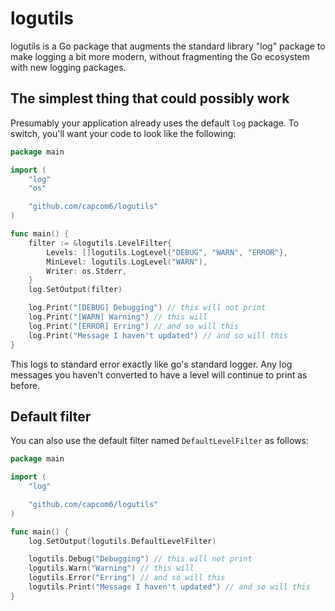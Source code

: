 # logutils

logutils is a Go package that augments the standard library "log" package
to make logging a bit more modern, without fragmenting the Go ecosystem
with new logging packages.

## The simplest thing that could possibly work

Presumably your application already uses the default `log` package. To switch, you'll want your code to look like the following:

```go
package main

import (
	"log"
	"os"

	"github.com/capcom6/logutils"
)

func main() {
	filter := &logutils.LevelFilter{
		Levels: []logutils.LogLevel{"DEBUG", "WARN", "ERROR"},
		MinLevel: logutils.LogLevel("WARN"),
		Writer: os.Stderr,
	}
	log.SetOutput(filter)

	log.Print("[DEBUG] Debugging") // this will not print
	log.Print("[WARN] Warning") // this will
	log.Print("[ERROR] Erring") // and so will this
	log.Print("Message I haven't updated") // and so will this
}
```

This logs to standard error exactly like go's standard logger. Any log messages you haven't converted to have a level will continue to print as before.

## Default filter

You can also use the default filter named `DefaultLevelFilter` as follows:

```go
package main

import (
	"log"

	"github.com/capcom6/logutils"
)

func main() {
	log.SetOutput(logutils.DefaultLevelFilter)

	logutils.Debug("Debugging") // this will not print
	logutils.Warn("Warning") // this will
	logutils.Error("Erring") // and so will this
	logutils.Print("Message I haven't updated") // and so will this
}

```
